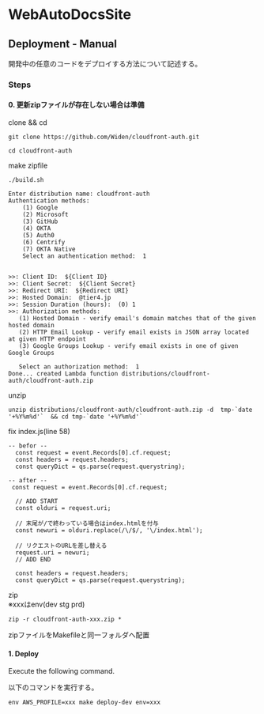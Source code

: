 # WebAutoDocsSite
     
## Deployment - Manual

開発中の任意のコードをデプロイする方法について記述する。

### Steps

#### 0. 更新zipファイルが存在しない場合は準備

clone && cd

```shell
git clone https://github.com/Widen/cloudfront-auth.git

cd cloudfront-auth
```

make zipfile
```shell
./build.sh

Enter distribution name: cloudfront-auth
Authentication methods:
    (1) Google
    (2) Microsoft
    (3) GitHub
    (4) OKTA
    (5) Auth0
    (6) Centrify
    (7) OKTA Native
    Select an authentication method:  1


>>: Client ID:  ${Client ID}
>>: Client Secret:  ${Client Secret}
>>: Redirect URI:  ${Redirect URI}
>>: Hosted Domain:  @tier4.jp
>>: Session Duration (hours):  (0) 1
>>: Authorization methods:
   (1) Hosted Domain - verify email's domain matches that of the given hosted domain
   (2) HTTP Email Lookup - verify email exists in JSON array located at given HTTP endpoint
   (3) Google Groups Lookup - verify email exists in one of given Google Groups

   Select an authorization method:  1
Done... created Lambda function distributions/cloudfront-auth/cloudfront-auth.zip
```

unzip

```shell
unzip distributions/cloudfront-auth/cloudfront-auth.zip -d  tmp-`date '+%Y%m%d'`  && cd tmp-`date '+%Y%m%d'`
```

fix index.js(line 58)


```shell
-- befor --
  const request = event.Records[0].cf.request;
  const headers = request.headers;
  const queryDict = qs.parse(request.querystring);
```

```shell
-- after --
 const request = event.Records[0].cf.request;  

  // ADD START
  const olduri = request.uri;
  
  // 末尾が/で終わっている場合はindex.htmlを付与
  const newuri = olduri.replace(/\/$/, '\/index.html');

  // リクエストのURLを差し替える
  request.uri = newuri;
  // ADD END

  const headers = request.headers;
  const queryDict = qs.parse(request.querystring);

```

zip  
※xxxはenv(dev stg prd)

```shell
zip -r cloudfront-auth-xxx.zip *
```
zipファイルをMakefileと同一フォルダへ配置



#### 1. Deploy

Execute the following command.

以下のコマンドを実行する。

```shell
env AWS_PROFILE=xxx make deploy-dev env=xxx
```
